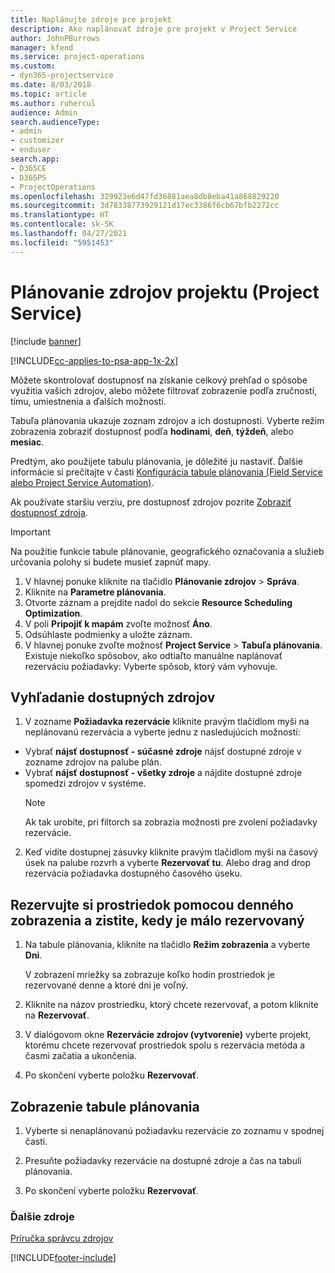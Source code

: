 ```yaml
---
title: Naplánujte zdroje pre projekt
description: Ako naplánovať zdroje pre projekt v Project Service
author: JohnPBurrows
manager: kfend
ms.service: project-operations
ms.custom:
- dyn365-projectservice
ms.date: 8/03/2018
ms.topic: article
ms.author: ruhercul
audience: Admin
search.audienceType:
- admin
- customizer
- enduser
search.app:
- D365CE
- D365PS
- ProjectOperations
ms.openlocfilehash: 329923e6d47fd36881aea8db8eba41a868829220
ms.sourcegitcommit: 3d78338773929121d17ec3386f6cb67bfb2272cc
ms.translationtype: HT
ms.contentlocale: sk-SK
ms.lasthandoff: 04/27/2021
ms.locfileid: "5951453"
---
```

# <a name="schedule-resources-for-a-project-project-service"></a>Plánovanie zdrojov projektu (Project Service)

[!include [banner](../includes/psa-now-project-operations.md)]

[!INCLUDE[cc-applies-to-psa-app-1x-2x](../includes/cc-applies-to-psa-app-1x-2x.md)]

Môžete skontrolovať dostupnosť na získanie celkový prehľad o spôsobe využitia vašich zdrojov, alebo môžete filtrovať zobrazenie podľa zručností, tímu, umiestnenia a ďalších možností.  
  
Tabuľa plánovania ukazuje zoznam zdrojov a ich dostupnosti. Vyberte režim zobrazenia zobraziť dostupnosť podľa **hodinami**, **deň**, **týždeň**, alebo **mesiac**.  
  
Predtým, ako použijete tabulu plánovania, je dôležité ju nastaviť. Ďalšie informácie si prečítajte v časti [Konfigurácia tabule plánovania (Field Service alebo Project Service Automation)](/dynamics365/field-service/configure-schedule-board).
  
Ak používate staršiu verziu, pre dostupnosť zdrojov pozrite [Zobraziť dostupnosť zdroja](../psa/view-resource-availability.md).  

> [!IMPORTANT]
>  Na použitie funkcie tabule plánovanie, geografického označovania a služieb určovania polohy si budete musieť zapnúť mapy.  
> 
> 1. V hlavnej ponuke kliknite na tlačidlo **Plánovanie zdrojov** > **Správa**.  
> 2. Kliknite na **Parametre plánovania**.  
> 3. Otvorte záznam a prejdite nadol do sekcie **Resource Scheduling Optimization**.  
> 4. V poli **Pripojiť k mapám** zvoľte možnosť **Áno**.  
> 5. Odsúhlaste podmienky a uložte záznam.  
> 6. V hlavnej ponuke zvoľte možnosť **Project Service** > **Tabuľa plánovania**. Existuje niekoľko spôsobov, ako odtiaľto manuálne naplánovať rezerváciu požiadavky: Vyberte spôsob, ktorý vám vyhovuje.
  
## <a name="find-available-resources"></a>Vyhľadanie dostupných zdrojov

1.  V zozname **Požiadavka rezervácie** kliknite pravým tlačidlom myši na neplánovanú rezervácia a vyberte jednu z nasledujúcich možností:  
  
- Vybrať **nájsť dostupnosť - súčasné zdroje** nájsť dostupné zdroje v zozname zdrojov na palube plán.  
- Vybrať **nájsť dostupnosť - všetky zdroje** a nájdite dostupné zdroje spomedzi zdrojov v systéme.  
   > [!NOTE]
   >  Ak tak urobíte, pri filtorch sa zobrazia možnosti pre zvolení požiadavky rezervácie.  
  
2. Keď vidíte dostupnej zásuvky kliknite pravým tlačidlom myši na časový úsek na palube rozvrh a vyberte **Rezervovať tu**. Alebo drag and drop rezervácia požiadavka dostupného časového úseku.  
  

## <a name="book-a-resource-using-the-daily-view-and-find-whos-under-booked"></a>Rezervujte si prostriedok pomocou denného zobrazenia a zistite, kedy je málo rezervovaný
  
1.  Na tabule plánovania, kliknite na tlačidlo **Režim zobrazenia** a vyberte **Dni**.  
  
    V zobrazení mriežky sa zobrazuje koľko hodín prostriedok je rezervované denne a ktoré dni je voľný.  
  
2.  Kliknite na názov prostriedku, ktorý chcete rezervovať, a potom kliknite na **Rezervovať**.  
  
3.  V dialógovom okne **Rezervácie zdrojov (vytvorenie)** vyberte projekt, ktorému chcete rezervovať prostriedok spolu s rezervácia metóda a časmi začatia a ukončenia.  
  
4.  Po skončení vyberte položku **Rezervovať**.  
  
## <a name="view-to-the-schedule-board"></a>Zobrazenie tabule plánovania
  
1.  Vyberte si nenaplánovanú požiadavku rezervácie zo zoznamu v spodnej časti.  
  
2.  Presuňte požiadavky rezervácie na dostupné zdroje a čas na tabuli plánovania.  
  
3.  Po skončení vyberte položku **Rezervovať**.  
  
### <a name="additional-resources"></a>Ďalšie zdroje  
 [Príručka správcu zdrojov](../psa/resource-manager-guide.md)


[!INCLUDE[footer-include](../includes/footer-banner.md)]